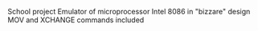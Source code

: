 School project
Emulator of microprocessor Intel 8086 in "bizzare" design 
MOV and XCHANGE commands included
